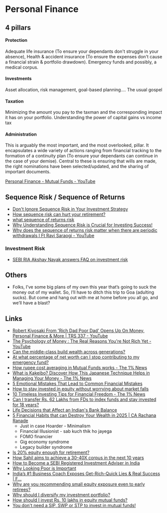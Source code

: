 # Personal Finance

## 4 pillars

#### Protection

Adequate life insurance (To ensure your dependants don't struggle in your absence), Health & accident insurance (To ensure the expenses don't cause a financial strain & portfolio drawdown). Emergency funds and possibly, a medical corpus.

#### Investments

Asset allocation, risk management, goal-based planning.... The usual gospel

#### Taxation

Minimizing the amount you pay to the taxman and the corresponding impact it has on your portfolio. Understanding the power of capital gains vs income tax

#### Administration

This is arguably the most important, and the most overlooked, pillar. It encapsulates a wide variety of actions ranging from financial tracking to the formation of a continuity plan (To ensure your dependants can continue in the case of your demise). Central to these is ensuring that wills are made, the right nominations have been selected/updated, and the sharing of important documents.

[Personal Finance - Mutual Funds - YouTube](https://www.youtube.com/playlist?list=PLX2SHiKfualGsjgd7fKFC-JXRF6vO73hk)

## Sequence Risk / Sequence of Returns

- [Don't Ignore Sequence Risk in Your Investment Strategy](https://freefincal.com/dont-ignore-sequence-risk-in-your-investment-strategy/)
- [How sequence risk can hurt your retirement?](https://youtu.be/PvCrog4gwSI)
- [what sequence of returns risk](https://www.youtube.com/watch?v=GruEpZFBvQg&ab_channel=freefincal-PrudentDIYInvesting)
- [Why Understanding Sequence Risk is Crucial for Investing Success!](https://freefincal.com/sequence-returns-risk/)
- [Why does the sequence of returns risk matter when there are periodic withdrawals I Ft Ravi Saraogi - YouTube](https://www.youtube.com/watch?v=nEbSOyKzpMc&ab_channel=ZerodhaVarsity)

### Investment Risk

- [SEBI RIA Akshay Nayak answers FAQ on investment risk](https://freefincal.com/sebi-ria-akshay-nayak-answers-faq-on-investment-risk/)

## Others

- Folks, I’ve some big plans of my own this year that’s going to suck the money out of my wallet. So, I’ll have to ditch this trip to Goa (adulting sucks). But come and hang out with me at home before you all go, and we’ll have a blast?

## Links

- [Robert Kiyosaki From 'Rich Dad Poor Dad' Opens Up On Money, Personal Finance & More | TRS 337 - YouTube](https://www.youtube.com/watch?v=byJgRDFdUj0)
- [The Psychology of Money : The Real Reasons You're Not Rich Yet - YouTube](https://www.youtube.com/watch?v=_5ecgEXLoCA)
- [Can the middle-class build wealth across generations?](https://freefincal.com/can-the-middle-class-build-wealth-across-generations/)
- [At what percentage of net worth can I stop contributing to my emergency fund?](https://freefincal.com/at-what-percentage-of-net-worth-can-i-stop-contributing-to-my-emergency-fund/)
- [How rupee cost averaging in Mutual Funds works - The 1% News](https://news.onepercentclub.io/invest/how-rupee-cost-averaging-in-mutual-funds-works/2570/)
- [What is Kakeibo? Discover How This Japanese Technique Helps in Managing Your Money - The 1% News](https://news.onepercentclub.io/plan/what-is-kakeibo-discover-how-this-japanese-technique-helps-in-managing-your-money/13766/)
- [5 Emotional Mistakes That Lead to Common Financial Mistakes](https://freefincal.com/5-emotional-mistakes-that-lead-to-common-financial-mistakes/)
- [How to stay invested in equity without worrying about market falls](https://freefincal.com/how-to-stay-invested-in-equity-without-worrying-about-market-falls/)
- [10 Timeless Investing Tips for Financial Freedom - The 1% News](https://news.onepercentclub.io/plan/10-timeless-investing-tips-to-become-a-successful-investor/5382/)
- [Can I transfer Rs. 62 Lakhs from FDs to index funds and stay invested for 18 years?](https://freefincal.com/can-i-transfer-rs-62-lakhs-from-fds-to-index-funds-and-stay-invested-for-18-years/)
- [Life Decisions that Affect an Indian's Bank Balance](https://freefincal.com/life-decisions-that-affect-an-indians-bank-balance/)
- [5 Financial Habits that can Destroy Your Wealth in 2025 | CA Rachana Ranade](https://youtu.be/wE071sPR9CE)
	- Just in case Hoarder - Minimalism
	- Financial Illusionist - sab kuch thik ho jayega
	- FOMO financier
	- Gig economy syndrome
	- Legacy builder syndrome
- [Is 20% equity enough for retirement?](https://freefincal.com/is-20-equity-enough-for-retirement/)
- [How Sahil aims to achieve a 30-40X corpus in the next 10 years](https://freefincal.com/how-sahil-aims-to-achieve-a-30-40x-corpus-in-the-next-10-years/)
- [How to Become a SEBI Registered Investment Adviser in India](https://freefincal.com/how-to-become-a-sebi-registered-investment-adviser-in-india/)
- [Why Looking Poor is Important](https://youtu.be/XjqUyKFMQCY)
- [India’s #1 Business Coach Exposes Get-Rich-Quick Lies & Real Success | F...](https://youtu.be/6gU7j1Mehgo)
- [Why are you recommending small equity exposure even to early retirees?](https://freefincal.com/why-are-you-recommending-small-equity-exposure-even-to-early-retirees/)
- [Why should I diversify my investment portfolio?](https://freefincal.com/why-should-i-diversify-my-investment-portfolio/)
- [How should I invest Rs. 10 lakhs in equity mutual funds?](https://freefincal.com/how-should-i-invest-rs-10-lakhs-in-equity-mutual-funds/)
- [You don't need a SIP, SWP or STP to invest in mutual funds!](https://freefincal.com/you-dont-need-a-sip-swp-or-stp-to-invest-in-mutual-funds/)
